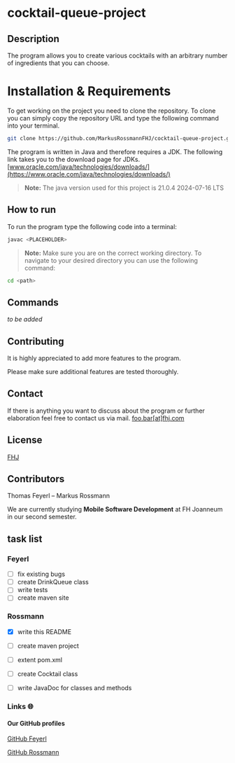 # cocktail-queue-project

## Description
The program allows you to create various cocktails with an arbitrary number of ingredients that you can choose.

# Installation & Requirements
To get working on the project you need to clone the repository. To clone you can simply copy the repository URL and type the following command into your terminal.
```bash
git clone https://github.com/MarkusRossmannFHJ/cocktail-queue-project.git
```

The program is written in Java and therefore requires a JDK. The following link takes you to the download page for JDKs.
[www.oracle.com/java/technologies/downloads/](https://www.oracle.com/java/technologies/downloads/)

> **Note:** The java version used for this project is 21.0.4 2024-07-16 LTS


## How to run
To run the program type the following code into a terminal:

```bash
javac <PLACEHOLDER> 
```

> **Note:** Make sure you are on the correct working directory. To navigate to your desired   directory you can use the following command: 
```bash
cd <path>
```
## Commands
*to be added*

## Contributing

It is highly appreciated to add more features to the program.

Please make sure additional features are tested thoroughly.

## Contact

If there is anything you want to discuss about the program or
further elaboration feel free to contact us via mail.
[foo.bar[at]fhj.com](mailto:foo.bar@fhj.com)

## License

[FHJ](https://www.fh-joanneum.at/)

## Contributors

Thomas Feyerl – Markus Rossmann

We are currently studying **Mobile Software Development** at FH Joanneum in our second semester.

## task list

### Feyerl

- [ ] fix existing bugs
- [ ] create DrinkQueue class
- [ ] write tests
- [ ] create maven site

### Rossmann

- [x] write this README
- [ ] create maven project
- [ ] extent pom.xml
- [ ] create Cocktail class
- [ ] write JavaDoc for classes and methods


### Links 🌐

#### Our GitHub profiles

[GitHub Feyerl](https://github.com/FrontendTF)

[GitHub Rossmann](https://github.com/MarkusRossmannFHJ)